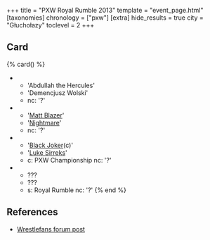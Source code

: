 +++
title = "PXW Royal Rumble 2013"
template = "event_page.html"
[taxonomies]
chronology = ["pxw"]
[extra]
hide_results = true
city = "Głuchołazy"
toclevel = 2
+++

## Card

{% card() %}
- - 'Abdullah the Hercules'
  - 'Demencjusz Wolski'
  - nc: '?'
- - '[Matt Blazer](@/w/blazer.md)'
  - '[Nightmare](@/w/nightmare.md)'
  - nc: '?'
- - '[Black Joker](@/w/lider.md)(c)'
  - '[Luke Sirreks](@/w/sirreks.md)'
  - c: PXW Championship
    nc: '?'
- - ???
  - ???
  - s: Royal Rumble
    nc: '?'
{% end %}

## References

* [Wrestlefans forum post](https://wrestlefans.pl/forum/viewtopic.php?f=247&t=35858)
